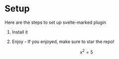 # Setup

Here are the steps to set up svelte-marked plugin

1. Install it
2. Enjoy - If you enjoyed, make sure to star the repo!

   $$ x^2 = 5 $$
